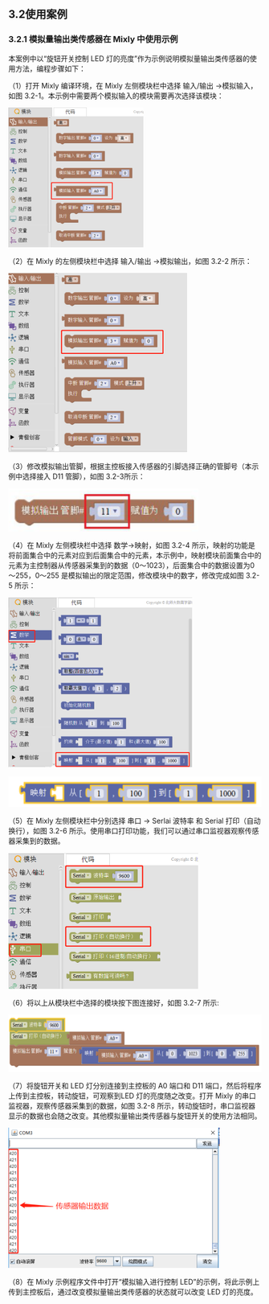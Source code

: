 ## 3.2使用案例



### 3.2.1 模拟量输出类传感器在 Mixly 中使用示例

本案例中以“旋钮开关控制 LED 灯的亮度”作为示例说明模拟量输出类传感器的使用方法，编程步骤如下：

（1）打开 Mixly 编译环境，在 Mixly 左侧模块栏中选择 输入/输出 →模拟输入，如图 3.2-1。本示例中需要两个模拟输入的模块需要再次选择该模块：

![图3.2-1](/assets/硬件129855.png)

（2）在 Mixly 的左侧模块栏中选择 输入/输出 →模拟输出，如图 3.2-2 所示：

![图3.2-2](/assets/硬件129910.png)

（3）修改模拟输出管脚，根据主控板接入传感器的引脚选择正确的管脚号（本示例中选择接入 D11 管脚），如图 3.2-3所示：

![图3.2-3](/assets/硬件129982.png)



（4）在 Mixly 左侧模块栏中选择 数学→映射，如图 3.2-4 所示，映射的功能是将前面集合中的元素对应到后面集合中的元素，本示例中，映射模块前面集合中的元素为主控制器从传感器采集到的数据（0～1023），后面集合中的数据设置为0～255，0～255 是模拟输出的限定范围，修改模块中的数字，修改完成如图 3.2-5 所示：

![图3.2-4](/assets/硬件1210157.png)



![图3.2-5](/assets/硬件1210166.png)



（5）在 Mixly 左侧模块栏中分别选择 串口 → Serlai 波特率 和 Serial 打印（自动换行），如图 3.2-6 所示。使用串口打印功能，我们可以通过串口监视器观察传感器采集到的数据。

![图3.2-6](/assets/硬件1210276.png)



（6）将以上从模块栏中选择的模块按下图连接好，如图 3.2-7 所示:

![图3.2-7](/assets/硬件1210321.png)



（7）将旋钮开关和 LED 灯分别连接到主控板的 A0 端口和 D11 端口，然后将程序上传到主控板，转动旋钮，可观察到LED 灯的亮度随之改变。打开 Mixly 的串口监视器，观察传感器采集到的数据，如图 3.2-8 所示，转动旋钮时，串口监视器显示的数据也会随之改变。其他模拟量输出类传感器与旋钮开关的使用方法相同。

![图 3.2-8](/assets/硬件1210491.png)



（8）在 Mixly 示例程序文件中打开“模拟输入进行控制 LED”的示例，将此示例上传到主控板后，通过改变模拟量输出类传感器的状态就可以改变 LED 灯的亮度。

